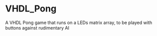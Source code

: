 # VHDL_Pong
A VHDL Pong game that runs on a LEDs matrix array, to be played with buttons against rudimentary AI
